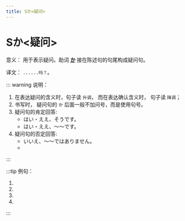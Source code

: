 ```yaml
---
title: Sか<疑问>
---
```


# Sか<疑问>

意义： 用于表示疑问。助词 **[か](../auxiliary/%E3%81%8B.md)** 接在陈述句的句尾构成疑问句。

译文： `......吗？`。

::: warning 说明：

1. 在表达疑问的含义时，句子读 `升调`， 而在表达确认含义时， 句子读 `降调`；
2. 书写时， 疑问句的 `か` 后面一般不加问号，而是使用句号。
3. 疑问句的肯定回答:
   - はい・ええ、そうです。
   - はい・ええ、〜〜です。
4. 疑问句的否定回答:
   - いいえ、〜〜ではありません。
   - <grammer-content sentence="いいえ、[違/ちが]います。~~です。" trans='' />

:::

:::tip 例句：

1. <grammer-content sentence="あ、[日本/にほん]の[方/かた]です**か**。" trans='啊，是日本人吗？' />
2. <grammer-content sentence="[王/おう]さんは[日本/にほん][語科/ごか]の[方/かた]です**か**。" trans='小王是日语系的吗？' />
3. <grammer-content sentence="[王/おう]さんは[高橋/たかはし]さんの[知/し]り[合/あ]いです**か**。" trans='小王是高桥的熟人吗？' />
4. <grammer-content sentence="ああ、[日本/にほん][語科/ごか]の[方/かた]です**か**。" trans='啊， 是日语系的啊。' />

:::
